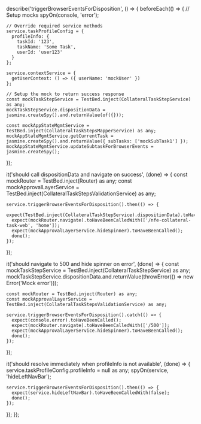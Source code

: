 describe('triggerBrowserEventsForDisposition', () => {
  beforeEach(() => {
    // Setup mocks
    spyOn(console, 'error');
    
    // Override required service methods
    service.taskProfileConfig = {
      profileInfo: {
        taskId: '123',
        taskName: 'Some Task',
        userId: 'user123'
      }
    };

    service.contextService = {
      getUserContext: () => ({ userName: 'mockUser' })
    };

    // Setup the mock to return success response
    const mockTaskStepService = TestBed.inject(CollateralTaskStepService) as any;
    mockTaskStepService.dispositionData = jasmine.createSpy().and.returnValue(of({}));

    const mockAppStateMgmtService = TestBed.inject(CollateralTaskStepsMapperService) as any;
    mockAppStateMgmtService.getCurrentTask = jasmine.createSpy().and.returnValue({ subTasks: ['mockSubTask1'] });
    mockAppStateMgmtService.updateSubtaskForBrowserEvents = jasmine.createSpy();
  });

  it('should call dispositionData and navigate on success', (done) => {
    const mockRouter = TestBed.inject(Router) as any;
    const mockApprovalLayerService = TestBed.inject(CollateralTaskStepsValidationService) as any;

    service.triggerBrowserEventsForDisposition().then(() => {
      expect(TestBed.inject(CollateralTaskStepService).dispositionData).toHaveBeenCalled();
      expect(mockRouter.navigate).toHaveBeenCalledWith(['/nfe-collateral-task-web', 'home']);
      expect(mockApprovalLayerService.hideSpinner).toHaveBeenCalled();
      done();
    });
  });

  it('should navigate to 500 and hide spinner on error', (done) => {
    const mockTaskStepService = TestBed.inject(CollateralTaskStepService) as any;
    mockTaskStepService.dispositionData.and.returnValue(throwError(() => new Error('Mock error')));

    const mockRouter = TestBed.inject(Router) as any;
    const mockApprovalLayerService = TestBed.inject(CollateralTaskStepsValidationService) as any;

    service.triggerBrowserEventsForDisposition().catch(() => {
      expect(console.error).toHaveBeenCalled();
      expect(mockRouter.navigate).toHaveBeenCalledWith(['/500']);
      expect(mockApprovalLayerService.hideSpinner).toHaveBeenCalled();
      done();
    });
  });

  it('should resolve immediately when profileInfo is not available', (done) => {
    service.taskProfileConfig.profileInfo = null as any;
    spyOn(service, 'hideLeftNavBar');

    service.triggerBrowserEventsForDisposition().then(() => {
      expect(service.hideLeftNavBar).toHaveBeenCalledWith(false);
      done();
    });
  });
});
